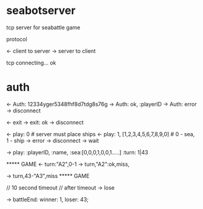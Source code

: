 # seabotserver
tcp server for seabattle game

protocol

<- client to server
-> server to client

tcp connecting... ok

# auth
<- Auth: 12334yger5348fhf8d7tdg8s76g
-> Auth: ok, :playerID
-> Auth: error -> disconnect

<- exit
-> exit: ok -> disconnect

<- play: 0 # server must place ships
<- play: 1, [1,2,3,4,5,6,7,8,9,0] # 0 - sea, 1 - ship
-> error -> disconnect
-> wait

-> play: :playerID, :name, :sea:[0,0,0,1,0,0,1.....] 
	:turn: 1|43

***** GAME
<- turn:"A2",0-1
-> turn,"A2":ok,miss,

-> turn,43-"A3",miss
***** GAME

// 10 second timeout
// after timeout -> lose

-> battleEnd: winner: 1, loser: 43;

